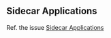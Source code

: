 ## Sidecar Applications

Ref. the issue [Sidecar Applications](https://github.com/voedger/voedger/issues/2326)
